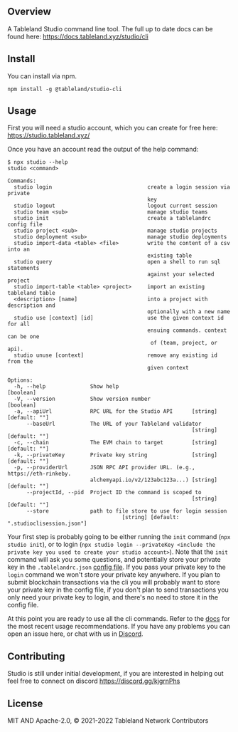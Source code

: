 ## Overview

A Tableland Studio command line tool.  The full up to date docs can be found here: https://docs.tableland.xyz/studio/cli

## Install

You can install via npm.

```
npm install -g @tableland/studio-cli
```

## Usage

First you will need a studio account, which you can create for free here: https://studio.tableland.xyz/

Once you have an account read the output of the help command:
```shell
$ npx studio --help
studio <command>

Commands:
  studio login                              create a login session via private
                                            key
  studio logout                             logout current session
  studio team <sub>                         manage studio teams
  studio init                               create a tablelandrc config file
  studio project <sub>                      manage studio projects
  studio deployment <sub>                   manage studio deployments
  studio import-data <table> <file>         write the content of a csv into an
                                            existing table
  studio query                              open a shell to run sql statements
                                            against your selected project
  studio import-table <table> <project>     import an existing tableland table
  <description> [name]                      into a project with description and
                                            optionally with a new name
  studio use [context] [id]                 use the given context id for all
                                            ensuing commands. context can be one
                                             of (team, project, or api).
  studio unuse [context]                    remove any existing id from the
                                            given context

Options:
  -h, --help              Show help                                    [boolean]
  -V, --version           Show version number                          [boolean]
  -a, --apiUrl            RPC URL for the Studio API      [string] [default: ""]
      --baseUrl           The URL of your Tableland validator
                                                          [string] [default: ""]
  -c, --chain             The EVM chain to target         [string] [default: ""]
  -k, --privateKey        Private key string              [string] [default: ""]
  -p, --providerUrl       JSON RPC API provider URL. (e.g., https://eth-rinkeby.
                          alchemyapi.io/v2/123abc123a...) [string] [default: ""]
      --projectId, --pid  Project ID the command is scoped to
                                                          [string] [default: ""]
      --store             path to file store to use for login session
                                    [string] [default: ".studioclisession.json"]
```

Your first step is probably going to be either running the `init` command (`npx studio init`), or to login (`npx studio login --privateKey <include the private key you used to create your studio account>`).
Note that the `init` command will ask you some questions, and potentially store your private key in the `.tablelandrc.json` [config file](https://docs.tableland.xyz/studio/cli#config).  If you pass your private key to the `login` command we won't store your private key anywhere.
If you plan to submit blockchain transactions via the cli you will probably want to store your private key in the config file, if you don't plan to send transactions you only need your private key to login, and there's no need to store it in the config file.

At this point you are ready to use all the cli commands. Refer to the [docs](https://docs.tableland.xyz/studio/cli) for the most recent usage recommendations.  If you have any problems you can open an issue here, or chat with us in [Discord](https://discord.gg/kjgrnPhs).

## Contributing

Studio is still under initial development, if you are interested in helping out feel free to connect on discord
https://discord.gg/kjgrnPhs

## License

MIT AND Apache-2.0, © 2021-2022 Tableland Network Contributors
